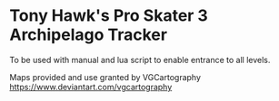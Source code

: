 # Tony Hawk's Pro Skater 3 Archipelago Tracker

To be used with manual and lua script to enable entrance to all levels.

Maps provided and use granted by VGCartography
https://www.deviantart.com/vgcartography
